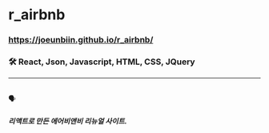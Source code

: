 # r_airbnb

### https://joeunbiin.github.io/r_airbnb/


### 🛠 React, Json, Javascript, HTML, CSS, JQuery
----------
</br>
🗣

##### 리액트로 만든 에어비앤비 리뉴얼 사이트.
